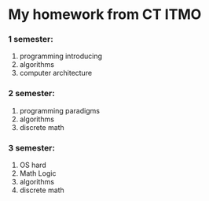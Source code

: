 # My homework from CT ITMO
### 1 semester:
1) programming introducing
2) algorithms
3) computer architecture
### 2 semester:
1) programming paradigms
2) algorithms
3) discrete math
### 3 semester:
1) OS hard
2) Math Logic
3) algorithms
4) discrete math

